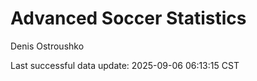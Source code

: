 # Advanced Soccer Statistics
Denis Ostroushko

<!-- gfm -->

Last successful data update: 2025-09-06 06:13:15 CST
